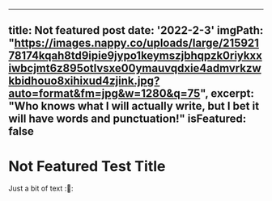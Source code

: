  ---
  title: Not featured post
  date: '2022-2-3'
  imgPath:
    "https://images.nappy.co/uploads/large/21592178174kqah8td9ipie9jypo1keymszjbhqpzk0riykxxiwbcjmt6z895otlvsxe00ymauvqdxie4admvrkzwkbidhouo8xihixud4zjink.jpg?auto=format&fm=jpg&w=1280&q=75",
    excerpt: "Who knows what I will actually write, but I bet it will have words and punctuation!"
  isFeatured: false
---

# Not Featured Test Title

Just a bit of text ::shrug::